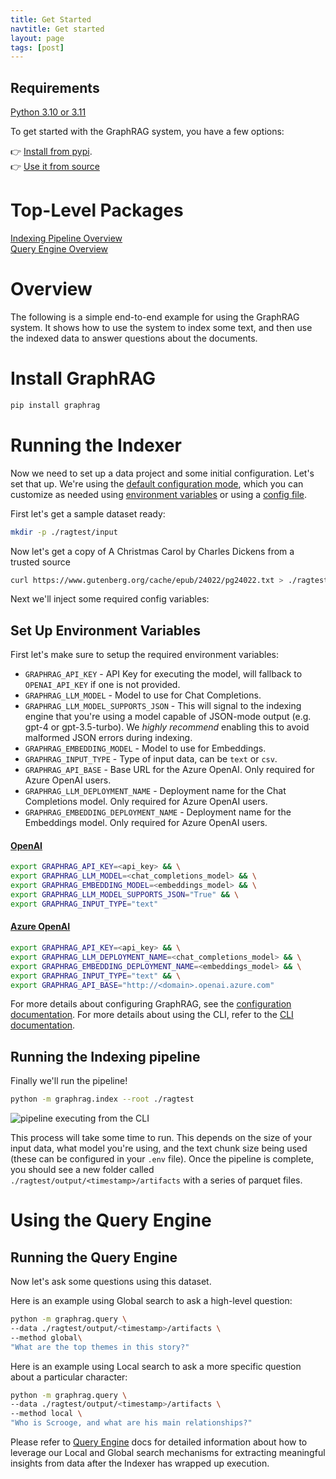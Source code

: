 ```yaml
---
title: Get Started
navtitle: Get started
layout: page
tags: [post]
---
```


## Requirements

[Python 3.10 or 3.11](https://www.python.org/downloads/)

To get started with the GraphRAG system, you have a few options:

👉 [Install from pypi](https://pypi.org/project/graphrag/). <br/>
👉 [Use it from source](/posts/developing)<br/>

# Top-Level Packages

[Indexing Pipeline Overview](/posts/index/overview)<br/>
[Query Engine Overview](/posts/query/overview)

# Overview

The following is a simple end-to-end example for using the GraphRAG system.
It shows how to use the system to index some text, and then use the indexed data to answer questions about the documents.

# Install GraphRAG

```bash
pip install graphrag
```

# Running the Indexer

Now we need to set up a data project and some initial configuration. Let's set that up. We're using the [default configuration mode](/posts/config/overview/), which you can customize as needed using [environment variables](/posts/config/env_vars/) or using a [config file](/posts/config/json_yaml/).

First let's get a sample dataset ready:

```sh
mkdir -p ./ragtest/input
```

Now let's get a copy of A Christmas Carol by Charles Dickens from a trusted source

```sh
curl https://www.gutenberg.org/cache/epub/24022/pg24022.txt > ./ragtest/input/book.txt
```

Next we'll inject some required config variables:

## Set Up Environment Variables

First let's make sure to setup the required environment variables:

- `GRAPHRAG_API_KEY` - API Key for executing the model, will fallback to `OPENAI_API_KEY` if one is not provided.
- `GRAPHRAG_LLM_MODEL` - Model to use for Chat Completions.
- `GRAPHRAG_LLM_MODEL_SUPPORTS_JSON` - This will signal to the indexing engine that you're using a model capable of JSON-mode output (e.g. gpt-4 or gpt-3.5-turbo). We *highly recommend* enabling this to avoid malformed JSON errors during indexing.
- `GRAPHRAG_EMBEDDING_MODEL` - Model to use for Embeddings.
- `GRAPHRAG_INPUT_TYPE` - Type of input data, can be `text` or `csv`.
- `GRAPHRAG_API_BASE` - Base URL for the Azure OpenAI. Only required for Azure OpenAI users.
- `GRAPHRAG_LLM_DEPLOYMENT_NAME` - Deployment name for the Chat Completions model. Only required for Azure OpenAI users.
- `GRAPHRAG_EMBEDDING_DEPLOYMENT_NAME` - Deployment name for the Embeddings model. Only required for Azure OpenAI users.

#### <ins>OpenAI</ins>

```sh
export GRAPHRAG_API_KEY=<api_key> && \
export GRAPHRAG_LLM_MODEL=<chat_completions_model> && \
export GRAPHRAG_EMBEDDING_MODEL=<embeddings_model> && \
export GRAPHRAG_LLM_MODEL_SUPPORTS_JSON="True" && \
export GRAPHRAG_INPUT_TYPE="text"
```

#### <ins>Azure OpenAI</ins>

```sh
export GRAPHRAG_API_KEY=<api_key> && \
export GRAPHRAG_LLM_DEPLOYMENT_NAME=<chat_completions_model> && \
export GRAPHRAG_EMBEDDING_DEPLOYMENT_NAME=<embeddings_model> && \
export GRAPHRAG_INPUT_TYPE="text" && \
export GRAPHRAG_API_BASE="http://<domain>.openai.azure.com"
```

For more details about configuring GraphRAG, see the [configuration documentation](/posts/config/overview/).
For more details about using the CLI, refer to the [CLI documentation](/posts/query/3-cli/).

## Running the Indexing pipeline

Finally we'll run the pipeline!

```sh
python -m graphrag.index --root ./ragtest
```

![pipeline executing from the CLI](/img/pipeline-running.png)

This process will take some time to run. This depends on the size of your input data, what model you're using, and the text chunk size being used (these can be configured in your `.env` file).
Once the pipeline is complete, you should see a new folder called `./ragtest/output/<timestamp>/artifacts` with a series of parquet files.

# Using the Query Engine

## Running the Query Engine

Now let's ask some questions using this dataset.

Here is an example using Global search to ask a high-level question:

```sh
python -m graphrag.query \
--data ./ragtest/output/<timestamp>/artifacts \
--method global\
"What are the top themes in this story?"
```

Here is an example using Local search to ask a more specific question about a particular character:

```sh
python -m graphrag.query \
--data ./ragtest/output/<timestamp>/artifacts \
--method local \
"Who is Scrooge, and what are his main relationships?"
```

Please refer to [Query Engine](/posts/query/overview) docs for detailed information about how to leverage our Local and Global search mechanisms for extracting meaningful insights from data after the Indexer has wrapped up execution.
